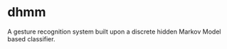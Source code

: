 dhmm
====

A gesture recognition system built upon a discrete hidden Markov Model based classifier.
